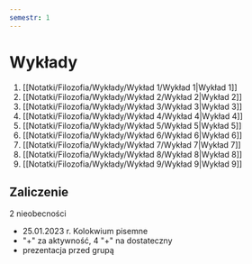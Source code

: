```yaml
---
semestr: 1
---
```


# Wykłady
1. [[Notatki/Filozofia/Wykłady/Wykład 1/Wykład 1|Wykład 1]]
2. [[Notatki/Filozofia/Wykłady/Wykład 2/Wykład 2|Wykład 2]]
3. [[Notatki/Filozofia/Wykłady/Wykład 3/Wykład 3|Wykład 3]]
4. [[Notatki/Filozofia/Wykłady/Wykład 4/Wykład 4|Wykład 4]]
5. [[Notatki/Filozofia/Wykłady/Wykład 5/Wykład 5|Wykład 5]]
6. [[Notatki/Filozofia/Wykłady/Wykład 6/Wykład 6|Wykład 6]]
7. [[Notatki/Filozofia/Wykłady/Wykład 7/Wykład 7|Wykład 7]]
8. [[Notatki/Filozofia/Wykłady/Wykład 8/Wykład 8|Wykład 8]]
9. [[Notatki/Filozofia/Wykłady/Wykład 9/Wykład 9|Wykład 9]]

## Zaliczenie
2 nieobecności

- 25.01.2023 r. Kolokwium pisemne
- "+" za aktywność, 4 "+" na dostateczny
- prezentacja przed grupą